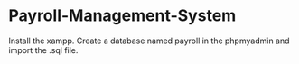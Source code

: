 # Payroll-Management-System

Install the xampp. 
Create a database named payroll in the phpmyadmin and import the .sql file.
